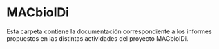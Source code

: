 # MACbioIDi

Esta carpeta contiene la documentación correspondiente a los informes propuestos en las distintas actividades del proyecto MACbioIDi.
